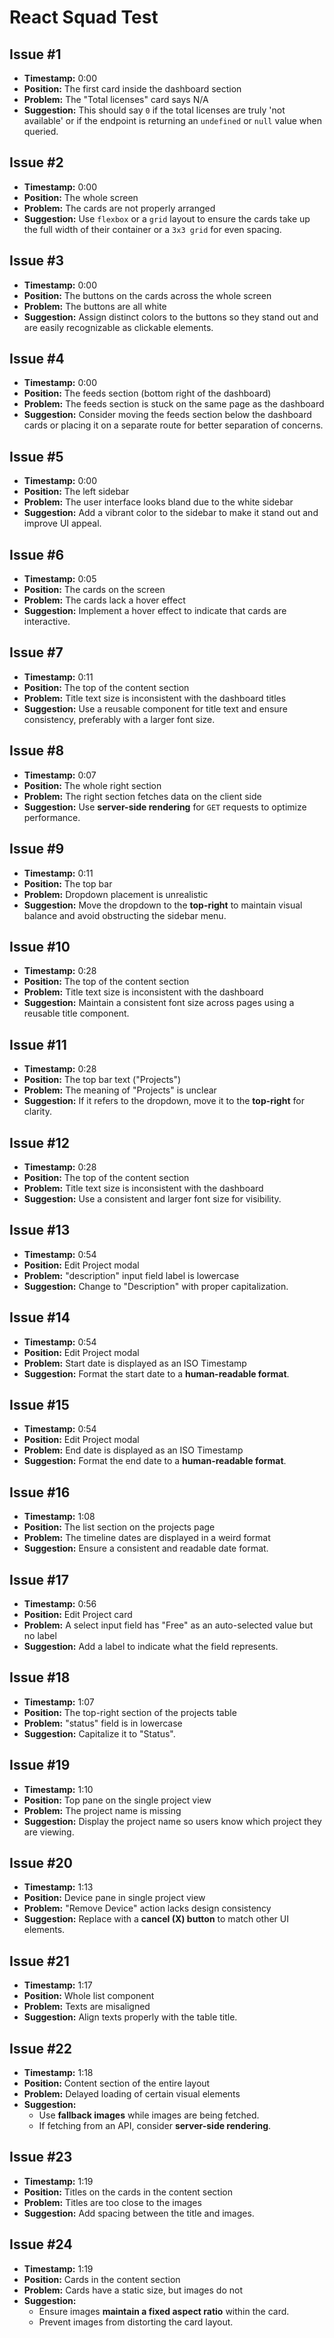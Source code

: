 # React Squad Test

## Issue #1
- **Timestamp:** 0:00  
- **Position:** The first card inside the dashboard section  
- **Problem:** The "Total licenses" card says N/A  
- **Suggestion:** This should say `0` if the total licenses are truly 'not available' or if the endpoint is returning an `undefined` or `null` value when queried.  

## Issue #2
- **Timestamp:** 0:00  
- **Position:** The whole screen  
- **Problem:** The cards are not properly arranged  
- **Suggestion:** Use `flexbox` or a `grid` layout to ensure the cards take up the full width of their container or a `3x3 grid` for even spacing.  

## Issue #3
- **Timestamp:** 0:00  
- **Position:** The buttons on the cards across the whole screen  
- **Problem:** The buttons are all white  
- **Suggestion:** Assign distinct colors to the buttons so they stand out and are easily recognizable as clickable elements.  

## Issue #4
- **Timestamp:** 0:00  
- **Position:** The feeds section (bottom right of the dashboard)  
- **Problem:** The feeds section is stuck on the same page as the dashboard  
- **Suggestion:** Consider moving the feeds section below the dashboard cards or placing it on a separate route for better separation of concerns.  

## Issue #5
- **Timestamp:** 0:00  
- **Position:** The left sidebar  
- **Problem:** The user interface looks bland due to the white sidebar  
- **Suggestion:** Add a vibrant color to the sidebar to make it stand out and improve UI appeal.  

## Issue #6
- **Timestamp:** 0:05  
- **Position:** The cards on the screen  
- **Problem:** The cards lack a hover effect  
- **Suggestion:** Implement a hover effect to indicate that cards are interactive.  

## Issue #7
- **Timestamp:** 0:11  
- **Position:** The top of the content section  
- **Problem:** Title text size is inconsistent with the dashboard titles  
- **Suggestion:** Use a reusable component for title text and ensure consistency, preferably with a larger font size.  

## Issue #8
- **Timestamp:** 0:07  
- **Position:** The whole right section  
- **Problem:** The right section fetches data on the client side  
- **Suggestion:** Use **server-side rendering** for `GET` requests to optimize performance.  

## Issue #9
- **Timestamp:** 0:11  
- **Position:** The top bar  
- **Problem:** Dropdown placement is unrealistic  
- **Suggestion:** Move the dropdown to the **top-right** to maintain visual balance and avoid obstructing the sidebar menu.  

## Issue #10
- **Timestamp:** 0:28  
- **Position:** The top of the content section  
- **Problem:** Title text size is inconsistent with the dashboard  
- **Suggestion:** Maintain a consistent font size across pages using a reusable title component.  

## Issue #11
- **Timestamp:** 0:28  
- **Position:** The top bar text ("Projects")  
- **Problem:** The meaning of "Projects" is unclear  
- **Suggestion:** If it refers to the dropdown, move it to the **top-right** for clarity.  

## Issue #12
- **Timestamp:** 0:28  
- **Position:** The top of the content section  
- **Problem:** Title text size is inconsistent with the dashboard  
- **Suggestion:** Use a consistent and larger font size for visibility.  

## Issue #13
- **Timestamp:** 0:54  
- **Position:** Edit Project modal  
- **Problem:** "description" input field label is lowercase  
- **Suggestion:** Change to "Description" with proper capitalization.  

## Issue #14
- **Timestamp:** 0:54  
- **Position:** Edit Project modal  
- **Problem:** Start date is displayed as an ISO Timestamp  
- **Suggestion:** Format the start date to a **human-readable format**.  

## Issue #15
- **Timestamp:** 0:54  
- **Position:** Edit Project modal  
- **Problem:** End date is displayed as an ISO Timestamp  
- **Suggestion:** Format the end date to a **human-readable format**.  

## Issue #16
- **Timestamp:** 1:08  
- **Position:** The list section on the projects page  
- **Problem:** The timeline dates are displayed in a weird format  
- **Suggestion:** Ensure a consistent and readable date format.  

## Issue #17
- **Timestamp:** 0:56  
- **Position:** Edit Project card  
- **Problem:** A select input field has "Free" as an auto-selected value but no label  
- **Suggestion:** Add a label to indicate what the field represents.  

## Issue #18
- **Timestamp:** 1:07  
- **Position:** The top-right section of the projects table  
- **Problem:** "status" field is in lowercase  
- **Suggestion:** Capitalize it to "Status".  

## Issue #19
- **Timestamp:** 1:10  
- **Position:** Top pane on the single project view  
- **Problem:** The project name is missing  
- **Suggestion:** Display the project name so users know which project they are viewing.  

## Issue #20
- **Timestamp:** 1:13  
- **Position:** Device pane in single project view  
- **Problem:** "Remove Device" action lacks design consistency  
- **Suggestion:** Replace with a **cancel (X) button** to match other UI elements.  

## Issue #21
- **Timestamp:** 1:17  
- **Position:** Whole list component  
- **Problem:** Texts are misaligned  
- **Suggestion:** Align texts properly with the table title.  

## Issue #22
- **Timestamp:** 1:18  
- **Position:** Content section of the entire layout  
- **Problem:** Delayed loading of certain visual elements  
- **Suggestion:**  
  - Use **fallback images** while images are being fetched.  
  - If fetching from an API, consider **server-side rendering**.  

## Issue #23
- **Timestamp:** 1:19  
- **Position:** Titles on the cards in the content section  
- **Problem:** Titles are too close to the images  
- **Suggestion:** Add spacing between the title and images.  

## Issue #24
- **Timestamp:** 1:19  
- **Position:** Cards in the content section  
- **Problem:** Cards have a static size, but images do not  
- **Suggestion:**  
  - Ensure images **maintain a fixed aspect ratio** within the card.  
  - Prevent images from distorting the card layout.  
